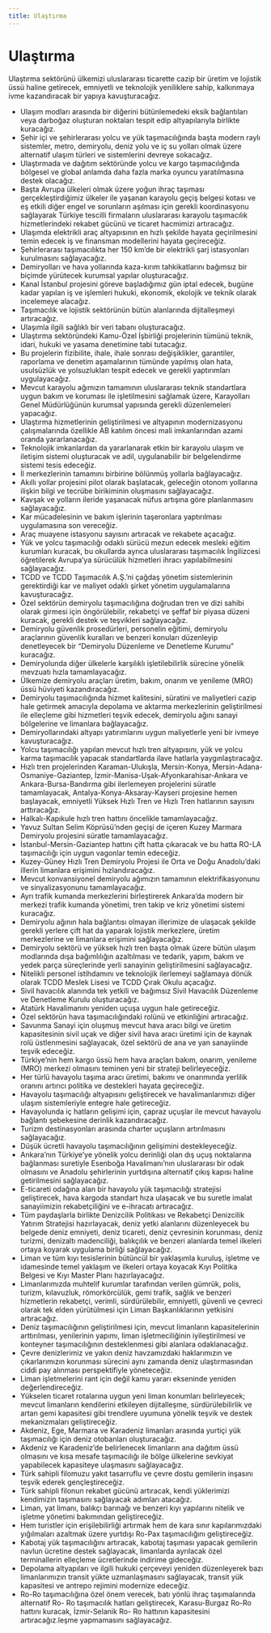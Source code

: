 ```yaml
---
title: Ulaştırma
---
```


Ulaştırma
===

Ulaştırma sektörünü ülkemizi uluslararası ticarette cazip bir üretim ve lojistik üssü  haline getirecek, emniyetli ve teknolojik yeniliklere sahip, kalkınmaya ivme kazandıracak bir yapıya kavuşturacağız.
* Ulaşım modları arasında bir diğerini bütünlemedeki eksik bağlantıları veya darboğaz oluşturan noktaları tespit edip altyapılarıyla birlikte kuracağız.
* Şehir içi ve şehirlerarası yolcu ve yük taşımacılığında başta modern raylı sistemler,  metro, demiryolu, deniz yolu ve iç su yolları olmak üzere alternatif ulaşım türleri ve  sistemlerini devreye sokacağız.
* Ulaştırmada ve dağıtım sektöründe yolcu ve kargo taşımacılığında bölgesel ve global anlamda daha fazla marka oyuncu yaratılmasına destek olacağız.
* Başta Avrupa ülkeleri olmak üzere yoğun ihraç taşıması gerçekleştirdiğimiz ülkeler ile yaşanan karayolu geçiş belgesi kotası ve eş etkili diğer engel ve sorunların aşılması için  gerekli koordinasyonu sağlayarak Türkiye tescilli firmaların uluslararası karayolu taşımacılık hizmetlerindeki rekabet gücünü ve ticaret hacmimizi artıracağız.
* Ulaşımda elektrikli araç altyapısının en hızlı şekilde hayata geçirilmesini temin edecek iş  ve finansman modellerini hayata geçireceğiz.
* Şehirlerarası taşımacılıkta her 150 km’de bir elektrikli şarj istasyonları kurulmasını sağlayacağız.
* Demiryolları ve hava yollarında kaza-kırım tahkikatlarını bağımsız bir biçimde  yürütecek kurumsal yapılar oluşturacağız.
* Kanal İstanbul projesini göreve başladığımız gün iptal edecek, bugüne kadar yapılan iş  ve işlemleri hukuki, ekonomik, ekolojik ve teknik olarak incelemeye alacağız.
* Taşımacılık ve lojistik sektörünün bütün alanlarında dijitalleşmeyi artıracağız.
* Ulaşımla ilgili sağlıklı bir veri tabanı oluşturacağız.
* Ulaştırma sektöründeki Kamu-Özel İşbirliği projelerinin tümünü teknik, idari, hukuki ve yasama denetimine tabi tutacağız.
* Bu projelerin fizibilite, ihale, ihale sonrası değişiklikler, garantiler, raporlama ve  denetim aşamalarının tümünde yapılmış olan hata, usulsüzlük ve yolsuzlukları tespit edecek ve gerekli yaptırımları uygulayacağız.
* Mevcut karayolu ağımızın tamamının uluslararası teknik standartlara uygun bakım ve koruması ile işletilmesini sağlamak üzere, Karayolları Genel Müdürlüğünün kurumsal   yapısında gerekli düzenlemeleri yapacağız.
* Ulaştırma hizmetlerinin geliştirilmesi ve altyapının modernizasyonu çalışmalarında özellikle AB katılım öncesi mali imkanlarından azami oranda yararlanacağız.
* Teknolojik imkanlardan da yararlanarak etkin bir karayolu ulaşım ve iletişim sistemi oluşturacak ve adil, uygulanabilir bir belgelendirme sistemi tesis edeceğiz.
* İl merkezlerinin tamamını birbirine bölünmüş yollarla bağlayacağız.
* Akıllı yollar projesini pilot olarak başlatacak, geleceğin otonom yollarına ilişkin bilgi ve tecrübe birikiminin oluşmasını sağlayacağız.
* Kavşak ve yolların ileride yaşanacak nüfus artışına göre planlanmasını sağlayacağız.
* Kar mücadelesinin ve bakım işlerinin taşeronlara yaptırılması uygulamasına son vereceğiz.
* Araç muayene istasyonu sayısını artıracak ve rekabete açacağız.
* Yük ve yolcu taşımacılığı odaklı sürücü mezun edecek mesleki eğitim kurumları kuracak,  bu okullarda ayrıca uluslararası taşımacılık İngilizcesi öğretilerek Avrupa’ya sürücülük hizmetleri ihracı yapılabilmesini sağlayacağız.
* TCDD ve TCDD Taşımacılık A.Ş.’ni çağdaş yönetim sistemlerinin gerektirdiği kar ve  maliyet odaklı şirket yönetim uygulamalarına kavuşturacağız.
* Özel sektörün demiryolu taşımacılığına doğrudan tren ve dizi sahibi olarak girmesi için öngörülebilir, rekabetçi ve şeffaf bir piyasa düzeni kuracak, gerekli destek ve teşvikleri sağlayacağız.
* Demiryolu güvenlik prosedürleri, personelin eğitimi, demiryolu araçlarının güvenlik  kuralları ve benzeri konuları düzenleyip denetleyecek bir “Demiryolu Düzenleme ve Denetleme Kurumu” kuracağız.
* Demiryolunda diğer ülkelerle karşılıklı işletilebilirlik sürecine yönelik mevzuatı hızla tamamlayacağız.
* Ülkemize demiryolu araçları üretim, bakım, onarım ve yenileme (MRO) üssü hüviyeti kazandıracağız.
* Demiryolu taşımacılığında hizmet kalitesini, süratini ve maliyetleri cazip hale  getirmek amacıyla depolama ve aktarma merkezlerinin geliştirilmesi ile elleçleme gibi  hizmetleri teşvik edecek, demiryolu ağını sanayi bölgelerine ve limanlara bağlayacağız.
* Demiryollarındaki altyapı yatırımlarını uygun maliyetlerle yeni bir ivmeye kavuşturacağız.
* Yolcu taşımacılığı yapılan mevcut hızlı tren altyapısını, yük ve yolcu karma taşımacılık yapacak standartlarda ilave hatlarla yaygınlaştıracağız.
* Hızlı tren projelerinden Karaman-Ulukışla, Mersin-Konya, Mersin-Adana-Osmaniye-Gaziantep, İzmir-Manisa-Uşak-Afyonkarahisar-Ankara ve Ankara-Bursa-Bandırma gibi ilerlemeyen projelerini süratle tamamlayacak, Antalya-Konya-Aksaray-Kayseri projesine  hemen başlayacak, emniyetli Yüksek Hızlı Tren ve Hızlı Tren hatlarının sayısını arttıracağız.
* Halkalı-Kapıkule hızlı tren hattını öncelikle tamamlayacağız.
* Yavuz Sultan Selim Köprüsü’nden geçişi de içeren Kuzey Marmara Demiryolu projesini süratle tamamlayacağız.
* İstanbul-Mersin-Gaziantep hattını çift hatta çıkaracak ve bu hatta RO-LA taşımacılığı  için uygun vagonlar temin edeceğiz.
* Kuzey-Güney Hızlı Tren Demiryolu Projesi ile Orta ve Doğu Anadolu’daki illerin  limanlara erişimini hızlandıracağız.
* Mevcut konvansiyonel demiryolu ağımızın tamamının elektrifikasyonunu ve sinyalizasyonunu tamamlayacağız.
* Ayrı trafik kumanda merkezlerini birleştirerek Ankara’da modern bir merkezi trafik kumanda yönetimi, tren takip ve kriz yönetimi sistemi kuracağız.
* Demiryolu ağının hala bağlantısı olmayan illerimize de ulaşacak şekilde gerekli yerlere  çift hat da yaparak lojistik merkezlere, üretim merkezlerine ve limanlara erişimini sağlayacağız.
* Demiryolu sektörü ve yüksek hızlı tren başta olmak üzere bütün ulaşım modlarında  dışa bağımlılığın azaltılması ve tedarik, yapım, bakım ve yedek parça süreçlerinde yerli  sanayinin geliştirilmesini sağlayacağız.
* Nitelikli personel istihdamını ve teknolojik ilerlemeyi sağlamaya dönük olarak TCDD  Meslek Lisesi ve TCDD Çırak Okulu açacağız.
* Sivil havacılık alanında tek yetkili ve bağımsız Sivil Havacılık Düzenleme ve Denetleme Kurulu oluşturacağız.
* Atatürk Havalimanını yeniden uçuşa uygun hale getireceğiz.
* Özel sektörün hava taşımacılığındaki rolünü ve etkinliğini artıracağız.
* Savunma Sanayi için oluşmuş mevcut hava aracı bilgi ve üretim kapasitesinin sivil uçak  ve diğer sivil hava aracı üretimi için de kaynak rolü üstlenmesini sağlayacak, özel sektörü  de ana ve yan sanayiinde teşvik edeceğiz.
* Türkiye’nin hem kargo üssü hem hava araçları bakım, onarım, yenileme (MRO) merkezi olmasını teminen yeni bir strateji belirleyeceğiz.
* Her türlü havayolu taşıma aracı üretimi, bakımı ve onarımında yerlilik oranını artırıcı  politika ve destekleri hayata geçireceğiz.
* Havayolu taşımacılığı altyapısını geliştirecek ve havalimanlarımızı diğer ulaşım sistemleriyle entegre hale getireceğiz.
* Havayolunda iç hatların gelişimi için, çapraz uçuşlar ile mevcut havayolu bağlantı şebekesine derinlik kazandıracağız.
* Turizm destinasyonları arasında charter uçuşların artırılmasını sağlayacağız.
* Düşük ücretli havayolu taşımacılığının gelişimini destekleyeceğiz.
* Ankara’nın Türkiye’ye yönelik yolcu derinliği olan dış uçuş noktalarına bağlanması  suretiyle Esenboğa Havalimanı’nın uluslararası bir odak olmasını ve Anadolu şehirlerinin  yurtdışına alternatif çıkış kapısı haline getirilmesini sağlayacağız.
* E-ticareti odağına alan bir havayolu yük taşımacılığı stratejisi geliştirecek, hava  kargoda standart hıza ulaşacak ve bu suretle imalat sanayiimizin rekabetçiliğini ve e-ihracatı artıracağız.
* Tüm paydaşlarla birlikte Denizcilik Politikası ve Rekabetçi Denizcilik Yatırım Stratejisi hazırlayacak, deniz yetki alanlarını düzenleyecek bu belgede deniz emniyeti, deniz ticareti,  deniz çevresinin korunması, deniz turizmi, denizaltı madenciliği, balıkçılık ve benzeri  alanlarda temel ilkeleri ortaya koyarak uygulama birliği sağlayacağız.
* Liman ve tüm kıyı tesislerinin bütüncül bir yaklaşımla kuruluş, işletme ve idamesinde  temel yaklaşım ve ilkeleri ortaya koyacak Kıyı Politika Belgesi ve Kıyı Master Planı hazırlayacağız.
* Limanlarımızda muhtelif kurumlar tarafından verilen gümrük, polis, turizm, kılavuzluk, römorkörcülük, gemi trafik, sağlık ve benzeri hizmetlerin rekabetçi, verimli,  sürdürülebilir, emniyetli, güvenli ve çevreci olarak tek elden yürütülmesi için Liman Başkanlıklarının yetkisini artıracağız.
* Deniz taşımacılığının geliştirilmesi için, mevcut limanların kapasitelerinin arttırılması, yenilerinin yapımı, liman işletmeciliğinin iyileştirilmesi ve konteyner taşımacılığının desteklenmesi gibi alanlara odaklanacağız.
* Çevre denizlerimiz ve yakın deniz havzamızdaki haklarımızın ve çıkarlarımızın  korunması sürecini aynı zamanda deniz ulaştırmasından ciddi pay alınması perspektifiyle yöneteceğiz.
* Liman işletmelerini rant için değil kamu yararı ekseninde yeniden değerlendireceğiz.
* Yükselen ticaret rotalarına uygun yeni liman konumları belirleyecek; mevcut  limanların kendilerini etkileyen dijitalleşme, sürdürülebilirlik ve artan gemi kapasitesi gibi  trendlere uyumuna yönelik teşvik ve destek mekanizmaları geliştireceğiz.
* Akdeniz, Ege, Marmara ve Karadeniz limanları arasında yurtiçi yük taşımacılığı için  deniz otobanları oluşturacağız.
* Akdeniz ve Karadeniz’de belirlenecek limanların ana dağıtım üssü olmasını ve kısa  mesafe taşımacılığı ile bölge ülkelerine sevkiyat yapabilecek kapasiteye ulaşmasını sağlayacağız.
* Türk sahipli filomuzu yakıt tasarruflu ve çevre dostu gemilerin inşasını teşvik ederek gençleştireceğiz.
* Türk sahipli filonun rekabet gücünü artıracak, kendi yüklerimizi kendimizin taşımasını sağlayacak adımları atacağız.
* Liman, yat limanı, balıkçı barınağı ve benzeri kıyı yapılarını nitelik ve işletme yönetimi bakımından geliştireceğiz.
* Hem turistler için erişilebilirliği artırmak hem de kara sınır kapılarımızdaki yığılmaları azaltmak üzere yurtdışı Ro-Pax taşımacılığını geliştireceğiz.
* Kabotaj yük taşımacılığını artıracak, kabotaj taşıması yapacak gemilerin navlun  ücretine destek sağlayacak, limanlarda ayrılacak özel terminallerin elleçleme ücretlerinde  indirime gideceğiz.
* Depolama altyapıları ve ilgili hukuki çerçeveyi yeniden düzenleyerek bazı  limanlarımızın transit yükte uzmanlaşmasını sağlayacak, transit yük kapasitesi ve antrepo rejimini modernize edeceğiz.
* Ro-Ro taşımacılığına özel önem verecek, batı yönlü ihraç taşımalarında alternatif Ro- Ro taşımacılık hatları geliştirecek, Karasu-Burgaz Ro-Ro hattını kuracak, İzmir-Selanik Ro- Ro hattının kapasitesini artıracağız.leşme yapmamasını sağlayacağız.
